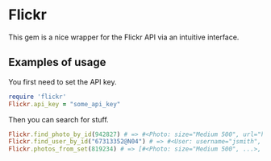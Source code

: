 # Flickr

This gem is a nice wrapper for the Flickr API via an intuitive interface.

## Examples of usage

You first need to set the API key.

```ruby
require 'flickr'
Flickr.api_key = "some_api_key"
```

Then you can search for stuff.

```ruby
Flickr.find_photo_by_id(942827) # => #<Photo: size="Medium 500", url="http://farm1.staticflickr.com/5/4896740_fd69224bd0.jpg", width="481", height="426", ...>
Flickr.find_user_by_id("67313352@N04") # => #<User: username="jsmith", real_name="John Smith", photos_count=152, ...>
Flickr.photos_from_set(819234) # => [#<Photo: size="Medium 500", ...>, #<Photo: size="Square 150", ...>, ...]
```

